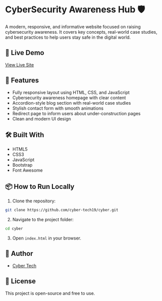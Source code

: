 # CyberSecurity Awareness Hub 🛡️

A modern, responsive, and informative website focused on raising cybersecurity awareness. It covers key concepts, real-world case studies, and best practices to help users stay safe in the digital world.

## 🔗 Live Demo

[View Live Site](https://cyberbirds19.github.io/cyber)

## 🚀 Features

- Fully responsive layout using HTML, CSS, and JavaScript
- Cybersecurity awareness homepage with clear content
- Accordion-style blog section with real-world case studies
- Stylish contact form with smooth animations
- Redirect page to inform users about under-construction pages
- Clean and modern UI design
  
## 🛠️ Built With

- HTML5
- CSS3
- JavaScript
- Bootstrap
- Font Awesome

## 📦 How to Run Locally

1. Clone the repository:

```bash
git clone https://github.com/cyber-tech19/cyber.git
```

2. Navigate to the project folder:

```bash
cd cyber
```

3. Open `index.html` in your browser.

## 👤 Author

- [Cyber Tech](https://www.instagram.com/cyber_.tech)

## 📄 License

This project is open-source and free to use.

